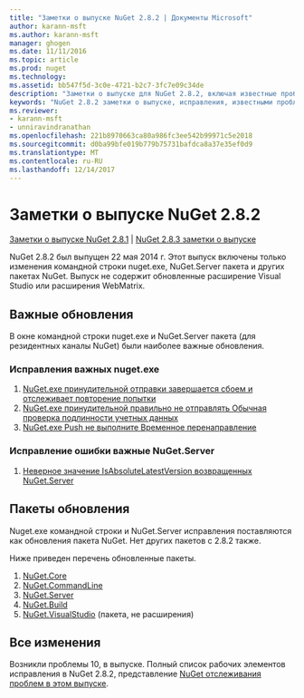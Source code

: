 ```yaml
---
title: "Заметки о выпуске NuGet 2.8.2 | Документы Microsoft"
author: karann-msft
ms.author: karann-msft
manager: ghogen
ms.date: 11/11/2016
ms.topic: article
ms.prod: nuget
ms.technology: 
ms.assetid: bb547f5d-3c0e-4721-b2c7-3fc7e09c34de
description: "Заметки о выпуске для NuGet 2.8.2, включая известные проблемы, исправленные ошибки, добавленные функции и DCR."
keywords: "NuGet 2.8.2 заметки о выпуске, исправления, известными проблемами, добавлены функции, DCR"
ms.reviewer:
- karann-msft
- unniravindranathan
ms.openlocfilehash: 221b8970663ca80a986fc3ee542b99971c5e2018
ms.sourcegitcommit: d0ba99bfe019b779b75731bafdca8a37e35ef0d9
ms.translationtype: MT
ms.contentlocale: ru-RU
ms.lasthandoff: 12/14/2017
---
```

# <a name="nuget-282-release-notes"></a>Заметки о выпуске NuGet 2.8.2

[Заметки о выпуске NuGet 2.8.1](../release-notes/nuget-2.8.1.md) | [NuGet 2.8.3 заметки о выпуске](../release-notes/nuget-2.8.3.md)

NuGet 2.8.2 был выпущен 22 мая 2014 г.  Этот выпуск включены только изменения командной строки nuget.exe, NuGet.Server пакета и других пакетах NuGet.  Выпуск не содержит обновленные расширение Visual Studio или расширения WebMatrix.

## <a name="notable-updates"></a>Важные обновления

В окне командной строки nuget.exe и NuGet.Server пакета (для резидентных каналы NuGet) были наиболее важные обновления.

### <a name="important-nugetexe-bug-fixes"></a>Исправления важных nuget.exe

1. [NuGet.exe принудительной отправки завершается сбоем и отслеживает повторение попытки](https://nuget.codeplex.com/workitem/4000)
1. [NuGet.exe принудительной правильно не отправлять Обычная проверка подлинности учетных данных](https://nuget.codeplex.com/workitem/4109)
1. [NuGet.exe Push не выполните Временное перенаправление](https://nuget.codeplex.com/workitem/4050)

### <a name="important-nugetserver-bug-fix"></a>Исправление ошибки важные NuGet.Server

1. [Неверное значение IsAbsoluteLatestVersion возвращенных NuGet.Server](https://nuget.codeplex.com/workitem/4147)

## <a name="packages-updated"></a>Пакеты обновления

Nuget.exe командной строки и NuGet.Server исправления поставляются как обновления пакета NuGet.  Нет других пакетов с 2.8.2 также.

Ниже приведен перечень обновленные пакеты.

1. [NuGet.Core](https://www.nuget.org/packages/NuGet.Core/)
1. [NuGet.CommandLine](https://www.nuget.org/packages/NuGet.CommandLine/)
1. [NuGet.Server](https://www.nuget.org/packages/NuGet.Server/)
1. [NuGet.Build](https://www.nuget.org/packages/NuGet.Build/)
1. [NuGet.VisualStudio](https://www.nuget.org/packages/NuGet.VisualStudio/) (пакета, не расширения)

## <a name="all-changes"></a>Все изменения
Возникли проблемы 10, в выпуске. Полный список рабочих элементов исправления в NuGet 2.8.2, представление [NuGet отслеживания проблем в этом выпуске](https://nuget.codeplex.com/workitem/list/advanced?keyword=&status=All&type=All&priority=All&release=NuGet%202.8.2&assignedTo=All&component=All&sortField=LastUpdatedDate&sortDirection=Descending&page=0&reasonClosed=All).
